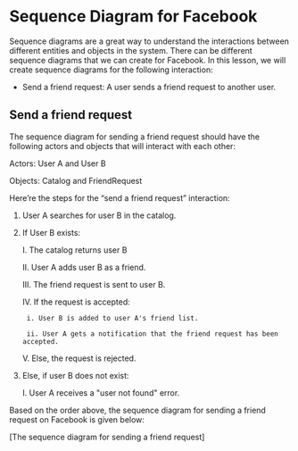 # Sequence Diagram for Facebook

Sequence diagrams are a great way to understand the interactions between different entities and objects in the system. There can be different sequence diagrams that we can create for Facebook. In this lesson, we will create sequence diagrams for the following interaction:

- Send a friend request: A user sends a friend request to another user.

## Send a friend request
The sequence diagram for sending a friend request should have the following actors and objects that will interact with each other:

Actors: User A and User B

Objects: Catalog and FriendRequest

Here’re the steps for the “send a friend request” interaction:

1. User A searches for user B in the catalog.

2. If User B exists:

    I. The catalog returns user B

    II. User A adds user B as a friend.

    III. The friend request is sent to user B.

    IV. If the request is accepted:

        i. User B is added to user A's friend list.

        ii. User A gets a notification that the friend request has been accepted.

    V. Else, the request is rejected.

3. Else, if user B does not exist:

    I. User A receives a "user not found" error.

Based on the order above, the sequence diagram for sending a friend request on Facebook is given below:

[The sequence diagram for sending a friend request]
